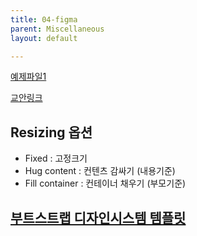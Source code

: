 ```yaml
---
title: 04-figma
parent: Miscellaneous
layout: default

---
```


 <a href='{{"/assets/img/Figma.zip" | relative_url }}'>예제파일1</a>


[교안링크](https://mango2.notion.site/273d0c563ce04e3684ac251cdfe74b99)


## Resizing 옵션

* Fixed : 고정크기
* Hug content : 컨텐츠 감싸기 (내용기준)
* Fill container : 컨테이너 채우기 (부모기준)

## [부트스트랩 디자인시스템 템플릿](https://www.figma.com/community/file/1044316192441037087)

